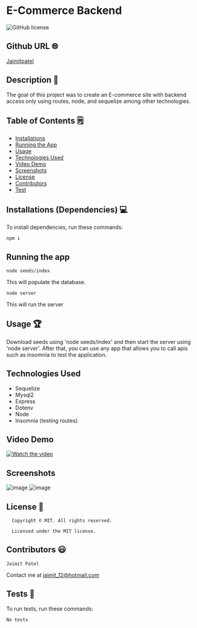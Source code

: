 # E-Commerce Backend
![GitHub license](https://img.shields.io/badge/license-MIT-yellowgreen.svg)
## Github URL 🌐
[Jaimitpatel](https://github.com/Jaimitpatel/)
## Description 📝
The goal of this project was to create an E-commerce site with backend access only using routes, node, and sequelize among other technologies.
## Table of Contents 🗒
* [Installations](#installations-dependencies-)
* [Running the App](#running-the-app)
* [Usage](#usage-)
* [Technologies Used](#technologies-used)
* [Video Demo](#Video-Demo)
* [Screenshots](#Screenshots)
* [License](#license-)
* [Contributors](#contributors-)
* [Test](#tests-)
## Installations (Dependencies) 💻
To install dependencies, run these commands:
```
npm i
```
## Running the app
```
node seeds/index
```
This will populate the database.
```
node server
```
This will run the server

## Usage 🏆
Download seeds using 'node seeds/index' and then start the server using 'node server'. After that, you can use any app that allows you to call apis such as insomnia to test the application.

## Technologies Used
- Sequelize
- Mysql2
- Express
- Dotenv
- Node
- Insomnia (testing routes)

## Video Demo
[![Watch the video](https://img.youtube.com/vi/_ZTbbNaHevU/maxresdefault.jpg)](https://youtu.be/_ZTbbNaHevU)

## Screenshots
![image](https://user-images.githubusercontent.com/3880463/156903944-f3d7181f-8e8f-4e69-a662-2c954015836f.png)
![image](https://user-images.githubusercontent.com/3880463/156903960-379569fa-bafd-4642-9064-490c39303809.png)


## License 📛
      Copyright © MIT. All rights reserved. 
      
      Licensed under the MIT license.
      
## Contributors 😃
```
Jaimit Patel
```
Contact me at jaimit_12@hotmail.com

## Tests 🧪
To run tests, run these commands:
```
No tests
```
